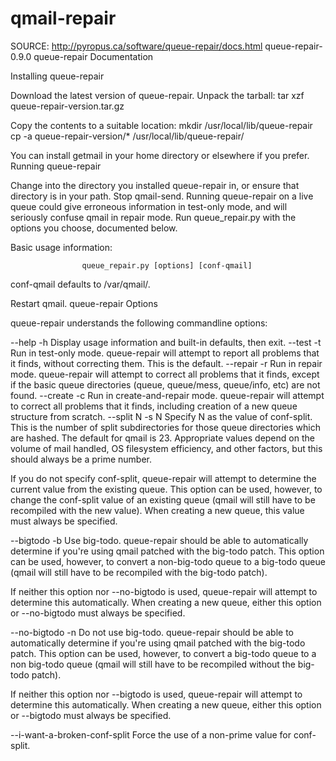 # qmail-repair
SOURCE: http://pyropus.ca/software/queue-repair/docs.html
queue-repair-0.9.0
queue-repair Documentation

Installing queue-repair

Download the latest version of queue-repair.
Unpack the tarball:
    				tar xzf queue-repair-version.tar.gz
    			
Copy the contents to a suitable location:
    				mkdir /usr/local/lib/queue-repair
    				cp -a queue-repair-version/* /usr/local/lib/queue-repair/
    			
You can install getmail in your home directory or elsewhere if you prefer.
Running queue-repair

Change into the directory you installed queue-repair in, or ensure that directory is in your path.
Stop qmail-send. Running queue-repair on a live queue could give erroneous information in test-only mode, and will seriously confuse qmail in repair mode.
Run queue_repair.py with the options you choose, documented below.

Basic usage information:

    				queue_repair.py [options] [conf-qmail]
    			
conf-qmail defaults to /var/qmail/.

Restart qmail.
queue-repair Options

queue-repair understands the following commandline options:

--help
-h
Display usage information and built-in defaults, then exit.
--test
-t
Run in test-only mode. queue-repair will attempt to report all problems that it finds, without correcting them. This is the default.
--repair
-r
Run in repair mode. queue-repair will attempt to correct all problems that it finds, except if the basic queue directories (queue, queue/mess, queue/info, etc) are not found.
--create
-c
Run in create-and-repair mode. queue-repair will attempt to correct all problems that it finds, including creation of a new queue structure from scratch.
--split N
-s N
Specify N as the value of conf-split. This is the number of split subdirectories for those queue directories which are hashed. The default for qmail is 23. Appropriate values depend on the volume of mail handled, OS filesystem efficiency, and other factors, but this should always be a prime number.

If you do not specify conf-split, queue-repair will attempt to determine the current value from the existing queue. This option can be used, however, to change the conf-split value of an existing queue (qmail will still have to be recompiled with the new value). When creating a new queue, this value must always be specified.

--bigtodo
-b
Use big-todo. queue-repair should be able to automatically determine if you're using qmail patched with the big-todo patch. This option can be used, however, to convert a non-big-todo queue to a big-todo queue (qmail will still have to be recompiled with the big-todo patch).

If neither this option nor --no-bigtodo is used, queue-repair will attempt to determine this automatically. When creating a new queue, either this option or --no-bigtodo must always be specified.

--no-bigtodo
-n
Do not use big-todo. queue-repair should be able to automatically determine if you're using qmail patched with the big-todo patch. This option can be used, however, to convert a big-todo queue to a non big-todo queue (qmail will still have to be recompiled without the big-todo patch).

If neither this option nor --bigtodo is used, queue-repair will attempt to determine this automatically. When creating a new queue, either this option or --bigtodo must always be specified.

--i-want-a-broken-conf-split
Force the use of a non-prime value for conf-split.
